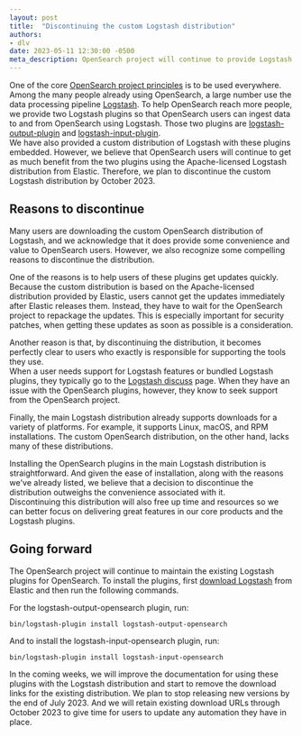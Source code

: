 ```yaml
---
layout: post
title:  "Discontinuing the custom Logstash distribution"
authors:
- dlv
date: 2023-05-11 12:30:00 -0500
meta_description: OpenSearch project will continue to provide Logstash plugins while discontinuing the custom distribution.
---
```


One of the core [OpenSearch project principles](https://opensearch.org/about.html) is to be used everywhere.
Among the many people already using OpenSearch, a large number use the data processing pipeline [Logstash](https://www.elastic.co/logstash/).
To help OpenSearch reach more people, we provide two Logstash plugins so that OpenSearch users can ingest data to and from OpenSearch using Logstash. 
Those two plugins are [logstash-output-plugin](https://github.com/opensearch-project/logstash-output-opensearch) and [logstash-input-plugin](https://github.com/opensearch-project/logstash-input-opensearch).  
We have also provided a custom distribution of Logstash with these plugins embedded.
However, we believe that OpenSearch users will continue to get as much benefit from the two plugins using the Apache-licensed Logstash distribution from Elastic. 
Therefore, we plan to discontinue the custom Logstash distribution by October 2023.

## Reasons to discontinue

Many users are downloading the custom OpenSearch distribution of Logstash, and we acknowledge that it does provide some convenience and value to OpenSearch users. 
However, we also recognize some compelling reasons to discontinue the distribution.

One of the reasons is to help users of these plugins get updates quickly. 
Because the custom distribution is based on the Apache-licensed distribution provided by Elastic, users cannot get the updates immediately after Elastic releases them. 
Instead, they have to wait for the OpenSearch project to repackage the updates.
This is especially important for security patches, when getting these updates as soon as possible is a consideration.

Another reason is that, by discontinuing the distribution, it becomes perfectly clear to users who exactly is responsible for supporting the tools they use.  
When a user needs support for Logstash features or bundled Logstash plugins, they typically go to the [Logstash discuss](https://discuss.elastic.co/c/elastic-stack/logstash/14) page.
When they have an issue with the OpenSearch plugins, however, they know to seek support from the OpenSearch project.

Finally, the main Logstash distribution already supports downloads for a variety of platforms. 
For example, it supports Linux, macOS, and RPM installations.
The custom OpenSearch distribution, on the other hand, lacks many of these distributions.

Installing the OpenSearch plugins in the main Logstash distribution is straightforward.
And given the ease of installation, along with the reasons we've already listed, we believe that a decision to discontinue the distribution outweighs the convenience associated with it.  
Discontinuing this distribution will also free up time and resources so we can better focus on delivering great features in our core products and the Logstash plugins.

## Going forward

The OpenSearch project will continue to maintain the existing Logstash plugins for OpenSearch.
To install the plugins, first [download Logstash](https://www.elastic.co/downloads/logstash) from Elastic and then run the following commands.

For the logstash-output-opensearch plugin, run:

```
bin/logstash-plugin install logstash-output-opensearch
```

And to install the logstash-input-opensearch plugin, run:

```
bin/logstash-plugin install logstash-input-opensearch
```

In the coming weeks, we will improve the documentation for using these plugins with the Logstash distribution and start to remove the download links for the existing distribution. 
We plan to stop releasing new versions by the end of July 2023. 
And we will retain existing download URLs through October 2023 to give time for users to update any automation they have in place.
